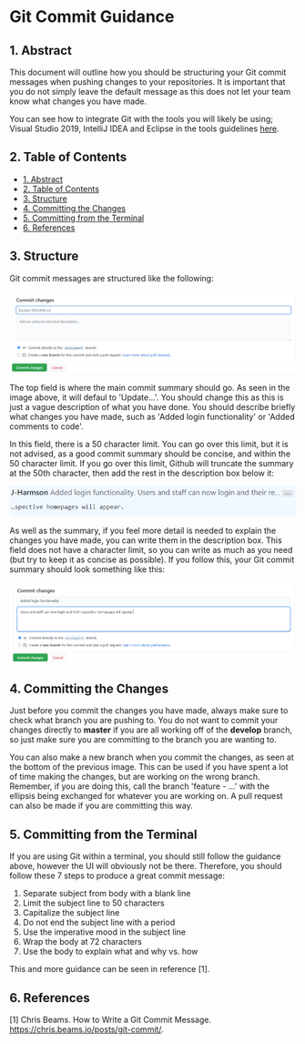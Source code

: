 # Git Commit Guidance <!-- omit in toc -->

## 1. Abstract

This document will outline how you should be structuring your Git commit messages when pushing changes to your repositories. It is important that you do not simply leave the default message as this does not let your team know what changes you have made.

You can see how to integrate Git with the tools you will likely be using; Visual Studio 2019, IntelliJ IDEA and Eclipse in the tools guidelines [here](tools/level-4-git-tools.md).

## 2. Table of Contents

- [1. Abstract](#1-abstract)
- [2. Table of Contents](#2-table-of-contents)
- [3. Structure](#3-structure)
- [4. Committing the Changes](#4-committing-the-changes)
- [5. Committing from the Terminal](#5-committing-from-the-terminal)
- [6. References](#6-references)

## 3. Structure

Git commit messages are structured like the following:

![Git commit structure](images/structure1.PNG)

The top field is where the main commit summary should go. As seen in the image above, it will defaul to 'Update...'. You should change this as this is just a vague description of what you have done.
You should describe briefly what changes you have made, such as 'Added login functionality' or 'Added comments to code'.

In this field, there is a 50 character limit. You can go over this limit, but it is not advised, as a good commit summary should be concise, and within the 50 character limit.
If you go over this limit, Github will truncate the summary at the 50th character, then add the rest in the description box below it:

![Github summary truncated](images/truncate.PNG)

As well as the summary, if you feel more detail is needed to explain the changes you have made, you can write them in the description box. This field does not have a character limit, so you can write as much as you need (but try to keep it as concise as possible).
If you follow this, your Git commit summary should look something like this:

![Complete Git commit structure](images/structure2.PNG)

## 4. Committing the Changes

Just before you commit the changes you have made, always make sure to check what branch you are pushing to. You do not want to commit your changes directly to **master** if you are all working off of the **develop** branch, so just make sure you are committing to the branch you are wanting to.

You can also make a new branch when you commit the changes, as seen at the bottom of the previous image. This can be used if you have spent a lot of time making the changes, but are working on the wrong branch. Remember, if you are doing this, call the branch 'feature - ...' with the ellipsis being exchanged for whatever you are working on.
A pull request can also be made if you are committing this way.

## 5. Committing from the Terminal

If you are using Git within a terminal, you should still follow the guidance above, however the UI will obviously not be there. Therefore, you should follow these 7 steps to produce a great commit message:

1) Separate subject from body with a blank line
2) Limit the subject line to 50 characters
3) Capitalize the subject line
4) Do not end the subject line with a period
5) Use the imperative mood in the subject line
6) Wrap the body at 72 characters
7) Use the body to explain what and why vs. how

This and more guidance can be seen in reference [1].

## 6. References

[1] Chris Beams. How to Write a Git Commit Message. <https://chris.beams.io/posts/git-commit/>.
